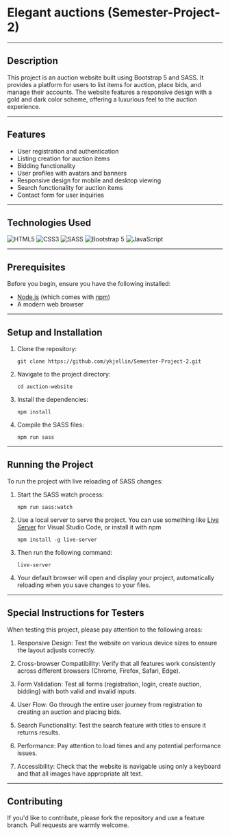 # Elegant auctions (Semester-Project-2)

---

## Description

This project is an auction website built using Bootstrap 5 and SASS. It provides a platform for users to list items for auction, place bids, and manage their accounts. The website features a responsive design with a gold and dark color scheme, offering a luxurious feel to the auction experience.

---

## Features

- User registration and authentication
- Listing creation for auction items
- Bidding functionality
- User profiles with avatars and banners
- Responsive design for mobile and desktop viewing
- Search functionality for auction items
- Contact form for user inquiries

---

## Technologies Used

![HTML5](https://img.shields.io/badge/html5-%23E34F26.svg?style=for-the-badge&logo=html5&logoColor=white)
![CSS3](https://img.shields.io/badge/css3-%231572B6.svg?style=for-the-badge&logo=css3&logoColor=white)
![SASS](https://img.shields.io/badge/SASS-hotpink.svg?style=for-the-badge&logo=SASS&logoColor=white)
![Bootstrap 5](https://img.shields.io/badge/bootstrap_5-%238511FA.svg?style=for-the-badge&logo=bootstrap&logoColor=white)
![JavaScript](https://img.shields.io/badge/javascript-%23323330.svg?style=for-the-badge&logo=javascript&logoColor=%23F7DF1E)

---

## Prerequisites

Before you begin, ensure you have the following installed:

- [Node.js](https://nodejs.org/) (which comes with [npm](http://npmjs.com/))
- A modern web browser

---

## Setup and Installation

1. Clone the repository:

   ```
   git clone https://github.com/ykjellin/Semester-Project-2.git
   ```

2. Navigate to the project directory:

   ```
   cd auction-website
   ```

3. Install the dependencies:

   ```
   npm install
   ```

4. Compile the SASS files:

   ```
   npm run sass
   ```

---

## Running the Project

To run the project with live reloading of SASS changes:

1. Start the SASS watch process:

   ```
   npm run sass:watch
   ```

2. Use a local server to serve the project. You can use something like [Live Server](https://marketplace.visualstudio.com/items?itemName=ritwickdey.LiveServer) for Visual Studio Code, or install it with npm

   ```
   npm install -g live-server
   ```

3. Then run the following command:

   ```
   live-server
   ```

4. Your default browser will open and display your project, automatically reloading when you save changes to your files.

---

## Special Instructions for Testers

When testing this project, please pay attention to the following areas:

1. Responsive Design: Test the website on various device sizes to ensure the layout adjusts correctly.

2. Cross-browser Compatibility: Verify that all features work consistently across different browsers (Chrome, Firefox, Safari, Edge).

3. Form Validation: Test all forms (registration, login, create auction, bidding) with both valid and invalid inputs.

4. User Flow: Go through the entire user journey from registration to creating an auction and placing bids.

5. Search Functionality: Test the search feature with titles to ensure it returns results.

6. Performance: Pay attention to load times and any potential performance issues.

7. Accessibility: Check that the website is navigable using only a keyboard and that all images have appropriate alt text.

---

## Contributing

If you'd like to contribute, please fork the repository and use a feature branch. Pull requests are warmly welcome.
